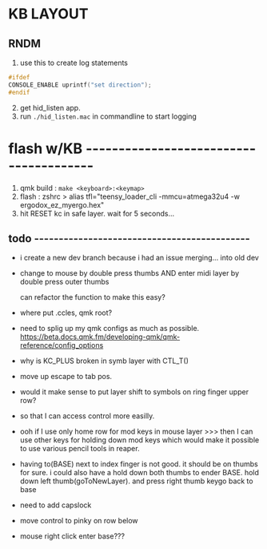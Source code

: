# KB LAYOUT

## RNDM

1. use this to create log statements

```C
#ifdef
CONSOLE_ENABLE uprintf("set direction");
#endif
```

2. get hid_listen app.
3. run `./hid_listen.mac` in commandline to start logging

# flash w/KB ---------------------------------------

1. qmk build : `make <keyboard>:<keymap>`
2. flash : zshrc > alias tfl="teensy_loader_cli -mmcu=atmega32u4 -w ergodox_ez_myergo.hex"
3. hit RESET kc in safe layer. wait for 5 seconds...

## todo --------------------------------------------

- i create a new dev branch because i had an issue merging... into old dev

- change to mouse by double press thumbs AND enter midi layer by double press outer thumbs

  can refactor the function to make this easy?

* where put .ccles, qmk root?

* need to splig up my qmk configs as much as possible.
  https://beta.docs.qmk.fm/developing-qmk/qmk-reference/config_options

* why is KC_PLUS broken in symb layer with CTL_T()

* move up escape to tab pos.

* would it make sense to put layer shift to symbols on ring finger upper row?
* so that I can access control more easilly.

* ooh if I use only home row for mod keys in mouse layer >>> then I can use other keys for holding down mod keys
  which would make it possible to use various pencil tools in reaper.

* having to(BASE) next to index finger is not good. it should be on thumbs for sure.
  i could also have a hold down both thumbs to ender BASE.
  hold down left thumb(goToNewLayer). and press right thumb keygo back to base

* need to add capslock

* move control to pinky on row below

* mouse right click enter base???
